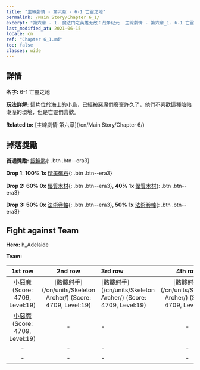 ```yaml
---
title: "主線劇情 - 第六章 - 6-1 亡靈之地"
permalink: /Main Story/Chapter 6_1/
excerpt: "第六章 - 1. 魔法门之英雄无敌：战争纪元  主線劇情 - 第六章_1. 6-1 亡靈之地"
last_modified_at: 2021-06-15
locale: cn
ref: "Chapter 6_1.md"
toc: false
classes: wide
---
```


## 詳情

 **名字:** 6-1 亡靈之地

 **玩法詳解:** 這片位於海上的小島，已經被惡魔們廢棄許久了，他們不喜歡這種陰暗潮溼的環境，但是亡靈們喜歡。

 **Related to:** [主線劇情 第六章](/cn/Main Story/Chapter 6/)

## 掉落獎勵

 **首通獎勵:** [銀鑰匙](/cn/Items/con_693/){: .btn .btn--era3}

 **Drop 1:** **100% 1x** [精美礦石](/cn/Items/mat_19/){: .btn .btn--era3}

 **Drop 2:** **60% 0x** [優質木材](/cn/Items/mat_13/){: .btn .btn--era3}, **40% 1x** [優質木材](/cn/Items/mat_13/){: .btn .btn--era3}

 **Drop 3:** **50% 0x** [法術卷軸](/cn/Items/con_694/){: .btn .btn--era3}, **50% 1x** [法術卷軸](/cn/Items/con_694/){: .btn .btn--era3}


## Fight against Team
 **Hero:** h_Adelaide

 **Team:**


  | 1st row | 2nd row | 3rd row | 4th row |
  |:----:|:----:|:----|:----:|
  | [小惡魔](/cn/units/Imp/) (Score: 4709, Level:19)  | [骷髏射手](/cn/units/Skeleton Archer/) (Score: 4709, Level:19)  | [骷髏射手](/cn/units/Skeleton Archer/) (Score: 4709, Level:19)  | [骷髏射手](/cn/units/Skeleton Archer/) (Score: 4709, Level:19)  |
  | [小惡魔](/cn/units/Imp/) (Score: 4709, Level:19)  | - | - | - |
  | - | - | - | - |
  | - | - | - | - |


